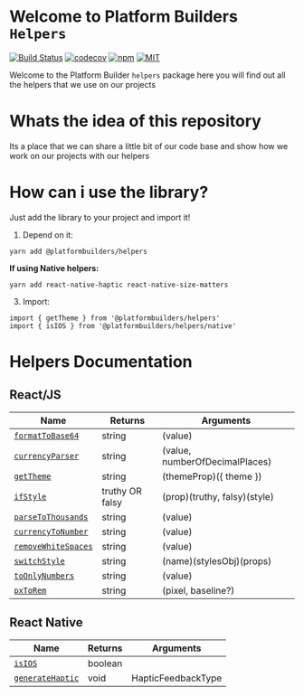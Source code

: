 # Welcome to Platform Builders `Helpers`

[![Build Status][check-badge]][workflows]
[![codecov][codecov]](https://codecov.io/gh/platformbuilders/helpers)
[![npm][npm-badge]][npm]
[![MIT][license-badge]][license]

[npm-badge]: https://img.shields.io/npm/v/@platformbuilders/helpers.svg
[npm]: https://www.npmjs.com/package/@platformbuilders/helpers
[license-badge]: https://img.shields.io/dub/l/vibe-d.svg
[license]: https://raw.githubusercontent.com/platformbuilders/helpers/master/LICENSE.md
[workflows]: https://github.com/platformbuilders/helpers/actions
[check-badge]: https://github.com/platformbuilders/helpers/workflows/check/badge.svg
[codecov]: https://codecov.io/gh/platformbuilders/helpers/branch/master/graph/badge.svg

Welcome to the Platform Builder `helpers` package here you will find out all the helpers that we use on our projects

# Whats the idea of this repository

Its a place that we can share a little bit of our code base and show how we work on our projects with our helpers

# How can i use the library?

Just add the library to your project and import it!

1. Depend on it:

```
yarn add @platformbuilders/helpers
```

**If using Native helpers:**

```
yarn add react-native-haptic react-native-size-matters
```

3. Import:

```
import { getTheme } from '@platformbuilders/helpers'
import { isIOS } from '@platformbuilders/helpers/native'

```

# Helpers Documentation

## React/JS

| Name                                               | Returns         | Arguments                      |
| -------------------------------------------------- | --------------- | ------------------------------ |
| [`formatToBase64`](./docs/formatToBase64.md)       | string          | (value)                        |
| [`currencyParser`](./docs/currencyParser.md)       | string          | (value, numberOfDecimalPlaces) |
| [`getTheme`](./docs/getTheme.md)                   | string          | (themeProp)({ theme })         |
| [`ifStyle`](./docs/ifStyle.md)                     | truthy OR falsy | (prop)(truthy, falsy)(style)   |
| [`parseToThousands`](./docs/parseToThousands.md)   | string          | (value)                        |
| [`currencyToNumber`](./docs/currencyToNumber.md)   | string          | (value)                        |
| [`removeWhiteSpaces`](./docs/removeWhiteSpaces.md) | string          | (value)                        |
| [`switchStyle`](./docs/switchStyle.md)             | string          | (name)(stylesObj)(props)       |
| [`toOnlyNumbers`](./docs/toOnlyNumbers.md)         | string          | (value)                        |
| [`pxToRem`](./docs/pxToRem.md)                     | string          | (pixel, baseline?)             |

## React Native

| Name                                                | Returns | Arguments          |
| --------------------------------------------------- | ------- | ------------------ |
| [`isIOS`](./docs/native/isIOS.md)                   | boolean |                    |
| [`generateHaptic`](./docs/native/generateHaptic.md) | void    | HapticFeedbackType |
